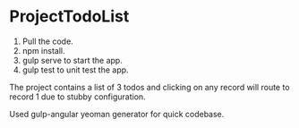 # ProjectTodoList

1. Pull the code.
2. npm install.
3. gulp serve to start the app.
4. gulp test to unit test the app.


The project contains a list of 3 todos and clicking on any record will route to record 1 due to stubby configuration.

Used gulp-angular yeoman generator for quick codebase.
